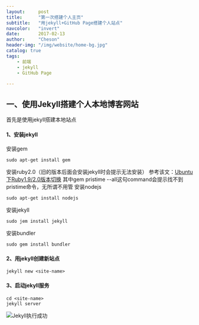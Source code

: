 ```yaml
---
layout:     post
title:      "第一次搭建个人主页"
subtitle:   "用jekyll+GitHub Page搭建个人站点"
navcolor:   "invert"
date:       2017-02-13
author:     "Cheson"
header-img: "/img/website/home-bg.jpg"
catalog: true
tags:
    - 前端
    - jekyll
    - GitHub Page
    
---
```


## 一、使用Jekyll搭建个人本地博客网站

首先是使用jekyll搭建本地站点

#### 1、安装jekyll

安装gem

```Shell
sudo apt-get install gem
```

安装ruby2.0（旧的版本后面会安装jekyll时会提示无法安装）
参考该文：[Ubuntu下Ruby1.9/2.0版本切换](http://www.panxw.com/posts/ububtu-ruby2-install.html)
其中gem pristime --all这句command会提示找不到pristime命令，无所谓不用管
安装nodejs

```Shell
sudo apt-get install nodejs
```

安装jekyll

```Shell
sudo jem install jekyll
```

安装bundler

```Shell
sudo gem install bundler

```

#### 2、用jekyll创建新站点

```Shell
jekyll new <site-name>
```

#### 3、启动jekyll服务

```Shell
cd <site-name>
jekyll server
```

![Jekyll执行成功](https://chendongqi.github.io/blog/img/2017-02-13-blog-init/jekyll_server.png)
